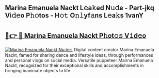 ## Marina Emanuela Nackt L𝚎a𝚔ed N𝚞𝚍e - Part-jkq Vi𝚍𝚎o P𝚑𝚘tos - H𝚘𝚝 O𝚗𝚕yf𝚊ns L𝚎a𝚔s 1vanY

# <h2><a href="http://kfen8e.oniu.top/?m=Marina+Emanuela+Nackt">🔗👉 🔴 Marina Emanuela Nackt P𝚑ot𝚘𝚜 V𝚒d𝚎o</a></h2>

[![Marina Emanuela Nackt Nu𝚍e𝚜](https://i.imgur.com/0qMVB7G.gif)](http://kfen8e.oniu.top/?m=Marina+Emanuela+Nackt)
Digital content creator Marina Emanuela Nackt, famed for sharing dance and lifestyle ideas, through performances and personal vlogs on social media. Versatile puppeteer Marina Emanuela Nackt, recognized for their exceptional skills and accomplishments in bringing inanimate objects to life.  
